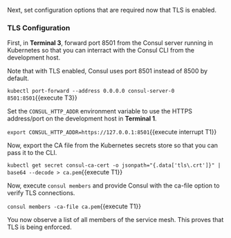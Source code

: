 Next, set configuration options that are required now that TLS is enabled.

### TLS Configuration

First, in **Terminal 3**, forward port 8501 from the Consul server running in
Kubernetes so that you can interract with the Consul CLI from the development host.

Note that with TLS enabled, Consul uses port 8501 instead of 8500 by default.

`kubectl port-forward --address 0.0.0.0 consul-server-0 8501:8501`{{execute T3}}

Set the `CONSUL_HTTP_ADDR` environment variable to use the HTTPS address/port on
the development host in **Terminal 1**.

`export CONSUL_HTTP_ADDR=https://127.0.0.1:8501`{{execute interrupt T1}}

Now, export the CA file from the Kubernetes secrets store
so that you can pass it to the CLI.

`kubectl get secret consul-ca-cert -o jsonpath="{.data['tls\.crt']}" | base64 --decode > ca.pem`{{execute T1}}

Now, execute `consul members` and provide Consul with the ca-file option to verify TLS
connections.

`consul members -ca-file ca.pem`{{execute T1}}

You now observe a list of all members of the service mesh. This
proves that TLS is being enforced.
